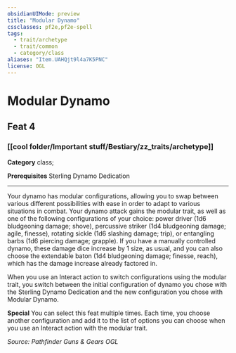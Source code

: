 ```yaml
---
obsidianUIMode: preview
title: "Modular Dynamo"
cssclasses: pf2e,pf2e-spell
tags:
  - trait/archetype
  - trait/common
  - category/class
aliases: "Item.UAHQjt9l4a7K5PNC"
license: OGL
---
```

# Modular Dynamo
## Feat 4
### [[cool folder/Important stuff/Bestiary/zz_traits/archetype]]

**Category** class; 



**Prerequisites** Sterling Dynamo Dedication
* * *
Your dynamo has modular configurations, allowing you to swap between various different possibilities with ease in order to adapt to various situations in combat. Your dynamo attack gains the modular trait, as well as one of the following configurations of your choice: power driver (1d6 bludgeoning damage; shove), percussive striker (1d4 bludgeoning damage; agile, finesse), rotating sickle (1d6 slashing damage; trip), or entangling barbs (1d6 piercing damage; grapple). If you have a manually controlled dynamo, these damage dice increase by 1 size, as usual, and you can also choose the extendable baton (1d4 bludgeoning damage; finesse, reach), which has the damage increase already factored in.

When you use an Interact action to switch configurations using the modular trait, you switch between the initial configuration of dynamo you chose with the Sterling Dynamo Dedication and the new configuration you chose with Modular Dynamo.

**Special** You can select this feat multiple times. Each time, you choose another configuration and add it to the list of options you can choose when you use an Interact action with the modular trait.

*Source: Pathfinder Guns & Gears*
*OGL*